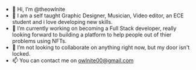 - 👋 Hi, I’m @theowlnite
- 👀 I am a self taught Graphic Designer, Musician, Video editor, an ECE student and i love developing new skills.
- 🌱 I’m currently working on becoming a Full Stack developer, really looking forward to building a platform to help people out of thier problems using NFTs.
- 💞️ I’m not looking to collaborate on anything right now, but my door isn't locked.
- 📫 You can contact me on owlnite00@gmail.com

<!---
theowlnite/theowlnite is a ✨ special ✨ repository because its `README.md` (this file) appears on your GitHub profile.
You can click the Preview link to take a look at your changes.
--->
